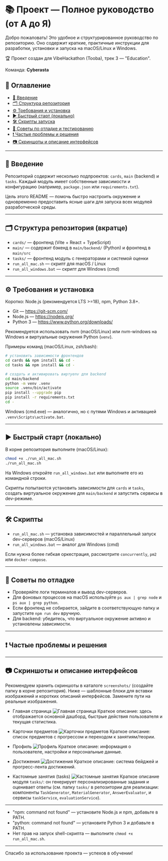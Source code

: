 # 📚 Проект — Полное руководство (от А до Я)

Добро пожаловать! Это удобное и структурированное руководство по репозиторию. Оно содержит краткие, практичные инструкции для разработки, установки и запуска на macOS/Linux и Windows.

🏆 Проект создан для VibeHackathon (Tooba), трек 3 — "Education".

Команда: **Cyberasta**

## 🧭 Оглавление

- [📘 Введение](#intro)
- [🗂 Структура репозитория](#structure)
- [⚙️ Требования и установка](#requirements)
- [▶️ Быстрый старт (локально)](#quick-start)
- [🛠️ Скрипты запуска](#scripts)
- [🐞 Советы по отладке и тестированию](#debug)
- [❗ Частые проблемы и решения](#issues)
- [📷 Скриншоты и описание интерфейсов](#screenshots)

---

## <a id="intro"></a> 📘 Введение

Репозиторий содержит несколько подпроектов: `cards`, `main` (backend) и `tasks`. Каждый модуль имеет собственные зависимости и конфигурацию (например, `package.json` или `requirements.txt`).

Цель этого README — помочь быстро настроить окружение и одновременно предоставить ясные шаги для запуска всех модулей разработческой среды.

---

## <a id="structure"></a> 🗂 Структура репозитория (вкратце)

- `cards/` — фронтенд (Vite + React + TypeScript)
- `main/` — содержит бэкенд в `main/backend/` (Python) и фронтенд в `main/src`
- `tasks/` — фронтенд модуль с генераторами и системой оценки
- `run_all_mac.sh` — скрипт для macOS / Linux
- `run_all_windows.bat` — скрипт для Windows (cmd)

---

## <a id="requirements"></a> ⚙️ Требования и установка

Коротко: Node.js (рекомендуется LTS >=18), npm, Python 3.8+.

- Git — https://git-scm.com/
- Node.js — https://nodejs.org/
- Python 3 — https://www.python.org/downloads/

Рекомендуется использовать nvm (macOS/Linux) или nvm-windows на Windows и виртуальные окружения Python (`venv`).

Примеры команд (macOS/Linux, zsh/bash):

```bash
# установить зависимости фронтендов
cd cards && npm install && cd -
cd tasks && npm install && cd -

# создать и активировать виртуenv для backend
cd main/backend
python -m venv .venv
source .venv/bin/activate
pip install --upgrade pip
pip install -r requirements.txt
cd -
```

Windows (cmd.exe) — аналогично, но с путями Windows и активацией `.venv\Scripts\activate.bat`.

---

## <a id="quick-start"></a> ▶️ Быстрый старт (локально)

В корне репозитория выполните (macOS/Linux):

```bash
chmod +x ./run_all_mac.sh
./run_all_mac.sh
```

На Windows откройте `run_all_windows.bat` или выполните его из командной строки.

Скрипты попытаются установить зависимости для `cards` и `tasks`, создать виртуальное окружение для `main/backend` и запустить сервисы в dev-режиме.

---

## <a id="scripts"></a> 🛠️ Скрипты

- `run_all_mac.sh` — установка зависимостей и параллельный запуск dev-серверов (macOS/Linux)
- `run_all_windows.bat` — аналог для Windows (cmd)

Если нужна более гибкая оркестрация, рассмотрите `concurrently`, `pm2` или `docker-compose`.

---

## <a id="debug"></a> 🐞 Советы по отладке

- Проверяйте логи терминалов и вывод dev-серверов.
- Для фоновых процессов на macOS используйте `ps aux | grep node` и `ps aux | grep python`.
- Если фронтенд не собирается, зайдите в соответствующую папку и запустите `npm run dev` вручную.
- Для backend: убедитесь, что виртуальное окружение активно и установлены зависимости.

---

## <a id="issues"></a> ❗ Частые проблемы и решения

---

## <a id="screenshots"></a> 📷 Скриншоты и описание интерфейсов

Рекомендуем хранить скриншоты в каталоге `screenshots/` (создайте папку в корне репозитория). Ниже — шаблонные блоки для вставки изображений и коротких описаний интерфейсов. Замените пути на реальные изображения.

- Главная страница
		![Главная страница](./screenshots/main.jpg)
	Краткое описание: здесь отображается основной дашборд, быстрые действия пользователя и текущая статистика.

- Карточки предметов
		![Карточки предметов](./screenshots/subjects.jpg)
	Краткое описание: список предметов с прогрессом и переходом к занятиям/теории.

- Профиль
		![Профиль](./screenshots/profile.jpg)
	Краткое описание: информация о пользователе, настройки и персональные данные.

- Достижения
		![Достижения](screenshots/achievements.jpg)
	Краткое описание: система бейджей и прогресс-лента достижений.

- Кастомные занятия (tasks)
		![Кастомные занятия](screenshots/custom_tasks.jpg)
	Краткое описание модуля `tasks/`: он генерирует персонализированные задания и оценивает ответы (см. папку `tasks/` в репозитории для реализации: компоненты `TaskGenerator`, `MaterialGenerator`, `AnswerEvaluator`, и сервисы `taskService`, `evaluationService`).

---

- "npm: command not found" — установите Node.js и npm, добавьте в PATH.
- "python: command not found" — установите Python 3 и добавьте в PATH.
- Нет прав на запуск shell-скрипта — выполните `chmod +x run_all_mac.sh`.

---

Спасибо за использование проекта — успехов в обучении!
